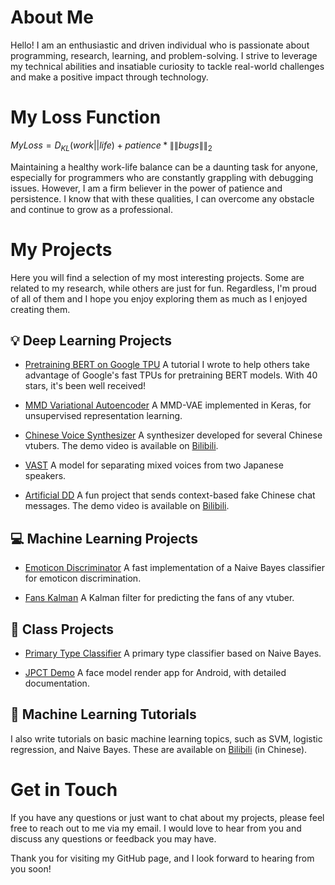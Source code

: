 # About Me

Hello! I am an enthusiastic and driven individual who is passionate about programming, research, learning, and problem-solving. I strive to leverage my technical abilities and insatiable curiosity to tackle real-world challenges and make a positive impact through technology.

# My Loss Function

$MyLoss = D_{KL}(work||life) + patience * \left \| \left \| bugs \right \| \right \| _2$  

Maintaining a healthy work-life balance can be a daunting task for anyone, especially for programmers who are constantly grappling with debugging issues. However, I am a firm believer in the power of patience and persistence. I know that with these qualities, I can overcome any obstacle and continue to grow as a professional.

# My Projects

Here you will find a selection of my most interesting projects. Some are related to my research, while others are just for fun. Regardless, I'm proud of all of them and I hope you enjoy exploring them as much as I enjoyed creating them.

## 💡 Deep Learning Projects

- [Pretraining BERT on Google TPU](https://github.com/pren1/A_Pipeline_Of_Pretraining_Bert_On_Google_TPU)
  A tutorial I wrote to help others take advantage of Google's fast TPUs for pretraining BERT models. With 40 stars, it's been well received!

- [MMD Variational Autoencoder](https://github.com/pren1/keras-MMD-Variational-Autoencoder)
  A MMD-VAE implemented in Keras, for unsupervised representation learning.

- [Chinese Voice Synthesizer](https://www.bilibili.com/video/BV1fS4y1k7C3/)
  A synthesizer developed for several Chinese vtubers. The demo video is available on [Bilibili](https://www.bilibili.com/video/BV1fS4y1k7C3/).

- [VAST](https://github.com/pren1/VAST)
  A model for separating mixed voices from two Japanese speakers.

- [Artificial DD](https://github.com/pren1/Artificial_dd)
  A fun project that sends context-based fake Chinese chat messages. The demo video is available on [Bilibili](https://www.bilibili.com/video/BV17J411n7Lx/).

## 💻 Machine Learning Projects

- [Emoticon Discriminator](https://github.com/pren1/Fast_naive_bayes)
  A fast implementation of a Naive Bayes classifier for emoticon discrimination.

- [Fans Kalman](https://github.com/pren1/fans_kalman)
  A Kalman filter for predicting the fans of any vtuber.

## 📖 Class Projects

- [Primary Type Classifier](https://github.com/pren1/naive_bayes)
  A primary type classifier based on Naive Bayes.

- [JPCT Demo](https://github.com/pren1/JPCT_demo)
  A face model render app for Android, with detailed documentation.

## 🌟 Machine Learning Tutorials

I also write tutorials on basic machine learning topics, such as SVM, logistic regression, and Naive Bayes. These are available on [Bilibili](https://www.bilibili.com/read/readlist/rl619919) (in Chinese).

# Get in Touch

If you have any questions or just want to chat about my projects, please feel free to reach out to me via my email. I would love to hear from you and discuss any questions or feedback you may have. 

Thank you for visiting my GitHub page, and I look forward to hearing from you soon!
